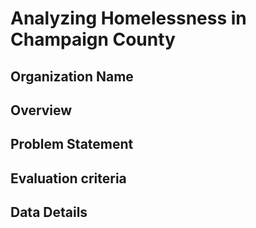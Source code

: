 # Analyzing Homelessness in Champaign County

## Organization Name
 
## Overview

## Problem Statement

## Evaluation criteria

## Data Details
